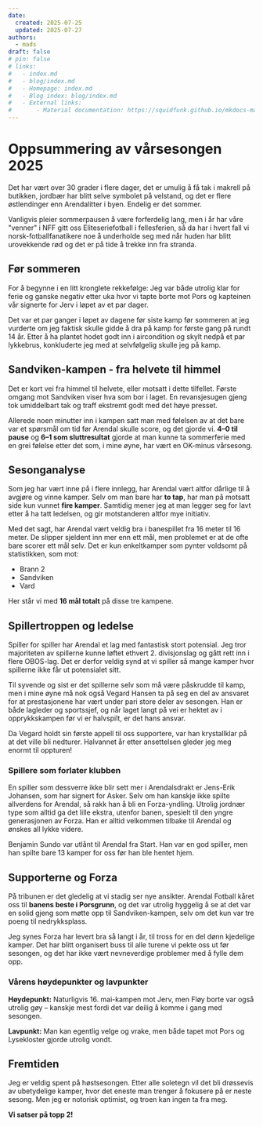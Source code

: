 ```yaml
---
date:
  created: 2025-07-25
  updated: 2025-07-27
authors:
  - mads
draft: false
# pin: false
# links:
#   - index.md
#   - blog/index.md
#   - Homepage: index.md
#   - Blog index: blog/index.md
#   - External links:
#       - Material documentation: https://squidfunk.github.io/mkdocs-material
---
```


# Oppsummering av vårsesongen 2025

Det har vært over 30 grader i flere dager, det er umulig å få tak i makrell på butikken, jordbær har blitt selve symbolet på velstand, og det er flere østlendinger enn Arendalitter i byen. Endelig er det sommer.

Vanligvis pleier sommerpausen å være forferdelig lang, men i år har våre "venner" i NFF gitt oss Eliteseriefotball i fellesferien, så da har i hvert fall vi norsk-fotballfanatikere noe å underholde seg med når huden har blitt urovekkende rød og det er på tide å trekke inn fra stranda.

## Før sommeren

For å begynne i en litt kronglete rekkefølge: Jeg var både utrolig klar for ferie og ganske negativ etter uka hvor vi tapte borte mot Pors og kapteinen vår signerte for Jerv i løpet av et par dager.

Det var et par ganger i løpet av dagene før siste kamp før sommeren at jeg vurderte om jeg faktisk skulle gidde å dra på kamp for første gang på rundt 14 år. Etter å ha plantet hodet godt inn i aircondition og skylt nedpå et par lykkebrus, konkluderte jeg med at selvfølgelig skulle jeg på kamp.

## Sandviken-kampen - fra helvete til himmel

Det er kort vei fra himmel til helvete, eller motsatt i dette tilfellet. Første omgang mot Sandviken viser hva som bor i laget. En revansjesugen gjeng tok umiddelbart tak og traff ekstremt godt med det høye presset.

Allerede noen minutter inn i kampen satt man med følelsen av at det bare var et spørsmål om tid før Arendal skulle score, og det gjorde vi. **4–0 til pause** og **6–1 som sluttresultat** gjorde at man kunne ta sommerferie med en grei følelse etter det som, i mine øyne, har vært en OK-minus vårsesong.

## Sesonganalyse

Som jeg har vært inne på i flere innlegg, har Arendal vært altfor dårlige til å avgjøre og vinne kamper. Selv om man bare har **to tap**, har man på motsatt side kun vunnet **fire kamper**. Samtidig mener jeg at man legger seg for lavt etter å ha tatt ledelsen, og gir motstanderen altfor mye initiativ.

Med det sagt, har Arendal vært veldig bra i banespillet fra 16 meter til 16 meter. De slipper sjeldent inn mer enn ett mål, men problemet er at de ofte bare scorer ett mål selv. Det er kun enkeltkamper som pynter voldsomt på statistikken, som mot:

- Brann 2
- Sandviken
- Vard

Her står vi med **16 mål totalt** på disse tre kampene.

## Spillertroppen og ledelse

Spiller for spiller har Arendal et lag med fantastisk stort potensial. Jeg tror majoriteten av spillerne kunne løftet ethvert 2. divisjonslag og gått rett inn i flere OBOS-lag. Det er derfor veldig synd at vi spiller så mange kamper hvor spillerne ikke får ut potensialet sitt.

Til syvende og sist er det spillerne selv som må være påskrudde til kamp, men i mine øyne må nok også Vegard Hansen ta på seg en del av ansvaret for at prestasjonene har vært under pari store deler av sesongen. Han er både lagleder og sportssjef, og når laget langt på vei er hektet av i opprykkskampen før vi er halvspilt, er det hans ansvar.

Da Vegard holdt sin første appell til oss supportere, var han krystallklar på at det ville bli nedturer. Halvannet år etter ansettelsen gleder jeg meg enormt til oppturen!

### Spillere som forlater klubben

En spiller som dessverre ikke blir sett mer i Arendalsdrakt er Jens-Erik Johansen, som har signert for Asker. Selv om han kanskje ikke spilte allverdens for Arendal, så rakk han å bli en Forza-yndling. Utrolig jordnær type som alltid ga det lille ekstra, utenfor banen, spesielt til den yngre generasjonen av Forza. Han er alltid velkommen tilbake til Arendal og ønskes all lykke videre.

Benjamin Sundo var utlånt til Arendal fra Start. Han var en god spiller, men han spilte bare 13 kamper for oss før han ble hentet hjem.

## Supporterne og Forza

På tribunen er det gledelig at vi stadig ser nye ansikter. Arendal Fotball kåret oss til **banens beste i Porsgrunn**, og det var utrolig hyggelig å se at det var en solid gjeng som møtte opp til Sandviken-kampen, selv om det kun var tre poeng til nedrykksplass.

Jeg synes Forza har levert bra så langt i år, til tross for en del dønn kjedelige kamper. Det har blitt organisert buss til alle turene vi pekte oss ut før sesongen, og det har ikke vært nevneverdige problemer med å fylle dem opp.

### Vårens høydepunkter og lavpunkter

**Høydepunkt:** Naturligvis 16. mai-kampen mot Jerv, men Fløy borte var også utrolig gøy – kanskje mest fordi det var deilig å komme i gang med sesongen.

**Lavpunkt:** Man kan egentlig velge og vrake, men både tapet mot Pors og Lysekloster gjorde utrolig vondt.

## Fremtiden

Jeg er veldig spent på høstsesongen. Etter alle soletegn vil det bli drøssevis av ubetydelige kamper, hvor det eneste man trenger å fokusere på er neste sesong. Men jeg er notorisk optimist, og troen kan ingen ta fra meg.

**Vi satser på topp 2!**
